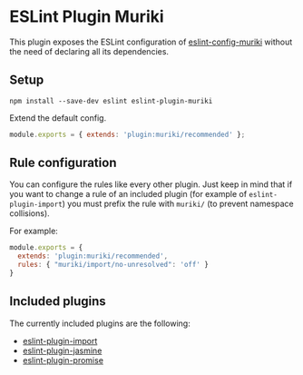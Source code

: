 # ESLint Plugin Muriki

This plugin exposes the ESLint configuration of [eslint-config-muriki](/moeriki/eslint-config-muriki) without the need of declaring all its dependencies.

## Setup

```
npm install --save-dev eslint eslint-plugin-muriki
```

Extend the default config.

```js
module.exports = { extends: 'plugin:muriki/recommended' };
```

## Rule configuration

You can configure the rules like every other plugin. Just keep in mind that if you want to change a rule of an included plugin (for example of `eslint-plugin-import`) you must prefix the rule with `muriki/` (to prevent namespace collisions).

For example:

```js
module.exports = {
  extends: 'plugin:muriki/recommended',
  rules: { "muriki/import/no-unresolved": 'off' }
}
```

## Included plugins  

The currently included plugins are the following:

- [eslint-plugin-import](https://github.com/benmosher/eslint-plugin-import)
- [eslint-plugin-jasmine](https://github.com/tlvince/eslint-plugin-jasmine)
- [eslint-plugin-promise](https://github.com/xjamundx/eslint-plugin-promise)
